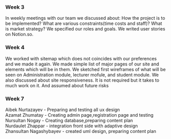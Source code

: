 <h3>Week 3</h3>
In weekly meetings with our team we discussed about: How the project is to be implemented?
What are various constraints(time costs and staff)? 
What is market strategy?
We specified our roles and goals.
We writed user stories on Notion.so.



<h3>Week 4</h3>
We worked with sitemap which does not coincides with our preferences and we made it again.
We made simple list of major pages of our site and elements which will be in them.
We sketched first wireframes of  what will be seen on Administration module, lecturer mofule, and student module.
We also discussed about site responsiveness. It is not required but it takes to much work on it.
And assumed about future risks
<h3>Week 7</h3>
Aibek Nurtazayev - Preparing and testing all ux design<br>
Azamat Zhumatay - Creating admin page,registration page and testing<br>
Nursultan Nogay - Creating database,preparing content plan<br>
Nurdaulet Zhappar - integration front side with adaptive design <br>
Zhansultan Nagashybayev - created uml design, preparing content plan<br>
 
